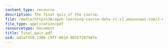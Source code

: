 ```yaml
---
content_type: resource
description: The final quiz of the course.
file: /media/https%3A/open-learning-course-data-rc.s3.amazonaws.com/2-081j-plates-and-shells-spring-2007/ad1af350130bc9ff001d905572979dfe_final_quiz.pdf
file_type: application/pdf
resourcetype: Document
title: final_quiz.pdf
uid: ad1af350-130b-c9ff-001d-905572979dfe
---
```


